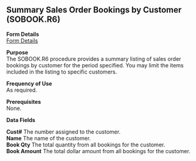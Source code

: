 ##  Summary Sales Order Bookings by Customer (SOBOOK.R6)

<PageHeader />

**Form Details**  
[ Form Details ](SOBOOK-R6-1/README.md)   

**Purpose**  
The SOBOOK.R6 procedure provides a summary listing of sales order bookings by
customer for the period specified. You may limit the items included in the
listing to specific customers.

**Frequency of Use**  
As required.

**Prerequisites**  
None.

**Data Fields**

**Cust#** The number assigned to the customer.  
**Name** The name of the customer.  
**Book Qty** The total quantity from all bookings for the customer.  
**Book Amount** The total dollar amount from all bookings for the customer.  
  
<badge text= "Version 8.10.57" vertical="middle" />

<PageFooter />